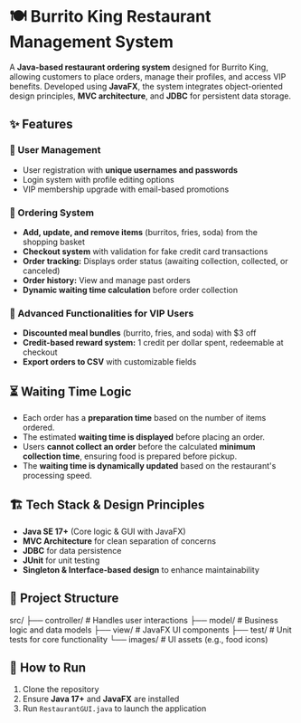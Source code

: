 # 🍽️ Burrito King Restaurant Management System  

A **Java-based restaurant ordering system** designed for Burrito King, allowing customers to place orders, manage their profiles, and access VIP benefits. Developed using **JavaFX**, the system integrates object-oriented design principles, **MVC architecture**, and **JDBC** for persistent data storage.  

## ✨ Features  

### 🔹 User Management  
- User registration with **unique usernames and passwords**  
- Login system with profile editing options  
- VIP membership upgrade with email-based promotions  

### 🔹 Ordering System  
- **Add, update, and remove items** (burritos, fries, soda) from the shopping basket  
- **Checkout system** with validation for fake credit card transactions  
- **Order tracking:** Displays order status (awaiting collection, collected, or canceled)  
- **Order history:** View and manage past orders  
- **Dynamic waiting time calculation** before order collection  

### 🔹 Advanced Functionalities for VIP Users  
- **Discounted meal bundles** (burrito, fries, and soda) with $3 off  
- **Credit-based reward system:** 1 credit per dollar spent, redeemable at checkout  
- **Export orders to CSV** with customizable fields  

## ⏳ Waiting Time Logic  
- Each order has a **preparation time** based on the number of items ordered.  
- The estimated **waiting time is displayed** before placing an order.  
- Users **cannot collect an order** before the calculated **minimum collection time**, ensuring food is prepared before pickup.  
- The **waiting time is dynamically updated** based on the restaurant's processing speed.  

## 🏗️ Tech Stack & Design Principles  
- **Java SE 17+** (Core logic & GUI with JavaFX)  
- **MVC Architecture** for clean separation of concerns  
- **JDBC** for data persistence  
- **JUnit** for unit testing  
- **Singleton & Interface-based design** to enhance maintainability  

## 📂 Project Structure  
src/
├── controller/ # Handles user interactions
├── model/ # Business logic and data models
├── view/ # JavaFX UI components
├── test/ # Unit tests for core functionality
└── images/ # UI assets (e.g., food icons)

## 🚀 How to Run  
1. Clone the repository  
2. Ensure **Java 17+** and **JavaFX** are installed  
3. Run `RestaurantGUI.java` to launch the application  
